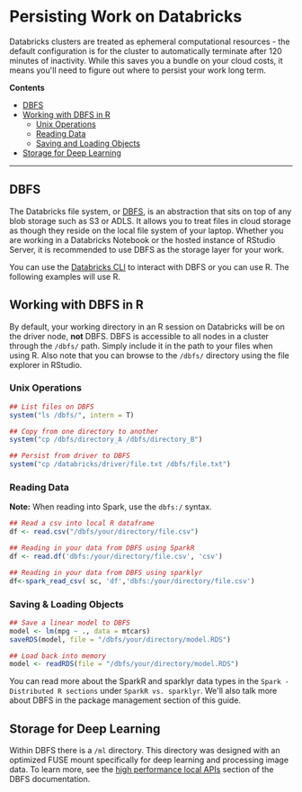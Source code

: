 # Persisting Work on Databricks
Databricks clusters are treated as ephemeral computational resources - the default configuration is for the cluster to automatically terminate after 120 minutes of inactivity.  While this saves you a bundle on your cloud costs, it means you'll need to figure out where to persist your work long term.  

**Contents**
* [DBFS](#dbfs)
* [Working with DBFS in R](#working-with-dbfs-in-r)
  * [Unix Operations](#unix-operations)
  * [Reading Data](#reading-data)
  * [Saving and Loading Objects](#saving-and-loading-objects)
* [Storage for Deep Learning](#storage-for-deep-learning)
___

## DBFS
The Databricks file system, or [DBFS](https://docs.databricks.com/user-guide/databricks-file-system.html#databricks-file-system), is an abstraction that sits on top of any blob storage such as S3 or ADLS. It allows you to treat files in cloud storage as though they reside on the local file system of your laptop.  Whether you are working in a Databricks Notebook or the hosted instance of RStudio Server, it is recommended to use DBFS as the storage layer for your work.  

You can use the [Databricks CLI](https://docs.databricks.com/user-guide/dev-tools/databricks-cli.html#dbfs-cli) to interact with DBFS or you can use R.  The following examples will use R. 

## Working with DBFS in R

By default, your working directory in an R session on Databricks will be on the driver node, **not** DBFS.  DBFS is accessible to all nodes in a cluster through the `/dbfs/` path.  Simply include it in the path to your files when using R.  Also note that you can browse to the `/dbfs/` directory using the file explorer in RStudio.

### Unix Operations
```R
## List files on DBFS
system("ls /dbfs/", intern = T)

## Copy from one directory to another
system("cp /dbfs/directory_A /dbfs/directory_B")

## Persist from driver to DBFS
system("cp /databricks/driver/file.txt /dbfs/file.txt")
```

### Reading Data

**Note:** When reading into Spark, use the `dbfs:/` syntax.

```R
## Read a csv into local R dataframe
df <- read.csv("/dbfs/your/directory/file.csv")

## Reading in your data from DBFS using SparkR
df <- read.df('dbfs:/your/directory/file.csv', 'csv')

## Reading in your data from DBFS using sparklyr
df<-spark_read_csv( sc, 'df','dbfs:/your/directory/file.csv')
```

### Saving & Loading Objects

```R
## Save a linear model to DBFS
model <- lm(mpg ~ ., data = mtcars)
saveRDS(model, file = "/dbfs/your/directory/model.RDS")

## Load back into memory
model <- readRDS(file = "/dbfs/your/directory/model.RDS")
```

You can read more about the SparkR and sparklyr data types in the `Spark - Distributed R sections` under `SparkR vs. sparklyr`.  We'll also talk more about DBFS in the package management section of this guide.

## Storage for Deep Learning
Within DBFS there is a `/ml` directory. This directory was designed with an optimized FUSE mount specifically for deep learning and processing image data. To learn more, see the [high performance local APIs](https://docs.databricks.com/user-guide/databricks-file-system.html#high-performance-local-apis) section of the DBFS documentation.

